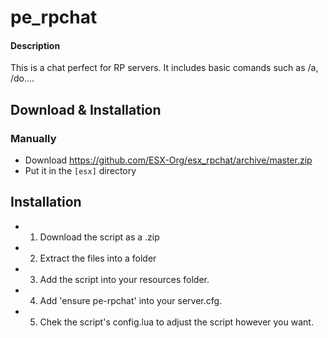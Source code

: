 # pe_rpchat

#### Description
This is a chat perfect for RP servers. It includes basic comands such as /a, /do....

## Download & Installation

### Manually
- Download https://github.com/ESX-Org/esx_rpchat/archive/master.zip
- Put it in the `[esx]` directory

## Installation
- 1. Download the script as a .zip
- 2. Extract the files into a folder
- 3. Add the script into your resources folder.
- 4. Add 'ensure pe-rpchat' into your server.cfg.
- 5. Chek the script's config.lua to adjust the script however you want.
